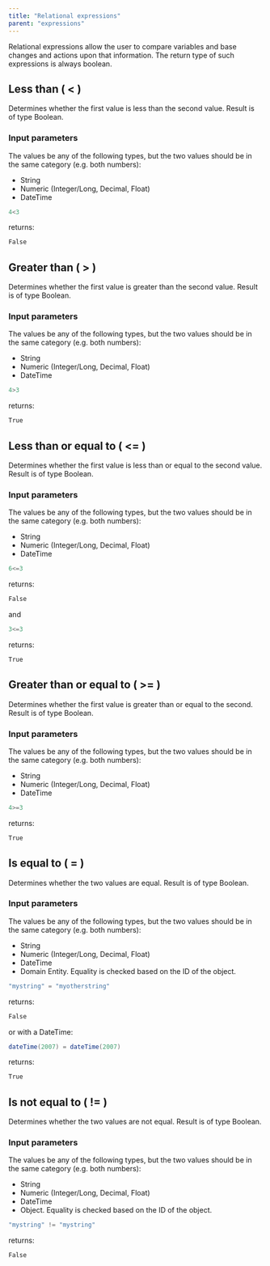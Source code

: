```yaml
---
title: "Relational expressions"
parent: "expressions"
---
```

Relational expressions allow the user to compare variables and base changes and actions upon that information. The return type of such expressions is always boolean.

## Less than ( < )

Determines whether the first value is less than the second value.
Result is of type Boolean.

### Input parameters

The values be any of the following types, but the two values should be in the same category (e.g. both numbers):

*   String
*   Numeric (Integer/Long, Decimal, Float)
*   DateTime

```java
4<3
```

returns:

```java
False
```
## Greater than ( > )

Determines whether the first value is greater than the second value.
Result is of type Boolean.

### Input parameters

The values be any of the following types, but the two values should be in the same category (e.g. both numbers):

*   String
*   Numeric (Integer/Long, Decimal, Float)
*   DateTime

```java
4>3
```

returns:

```java
True
```
## Less than or equal to ( <= )

Determines whether the first value is less than or equal to the second value.
Result is of type Boolean.

### Input parameters

The values be any of the following types, but the two values should be in the same category (e.g. both numbers):

*   String
*   Numeric (Integer/Long, Decimal, Float)
*   DateTime

```java
6<=3
```

returns:

```java
False
```

and

```java
3<=3
```

returns:

```java
True
```

## Greater than or equal to ( >= )

Determines whether the first value is greater than or equal to the second.
Result is of type Boolean. 

### Input parameters

The values be any of the following types, but the two values should be in the same category (e.g. both numbers):

*   String
*   Numeric (Integer/Long, Decimal, Float)
*   DateTime

```java
4>=3
```

returns:

```java
True
```

## Is equal to ( = )

Determines whether the two values are equal.
Result is of type Boolean.

### Input parameters

The values be any of the following types, but the two values should be in the same category (e.g. both numbers):

*   String
*   Numeric (Integer/Long, Decimal, Float)
*   DateTime
*   Domain Entity. Equality is checked based on the ID of the object.

```java
"mystring" = "myotherstring"
```

returns:

```java
False
```

or with a DateTime:

```java
dateTime(2007) = dateTime(2007)
```

returns:

```java
True
```

## Is not equal to ( != )

Determines whether the two values are not equal.
Result is of type Boolean.

### Input parameters

The values be any of the following types, but the two values should be in the same category (e.g. both numbers):

*   String
*   Numeric (Integer/Long, Decimal, Float)
*   DateTime
*   Object. Equality is checked based on the ID of the object.

```java
"mystring" != "mystring"
```

returns:

```java
False
```
